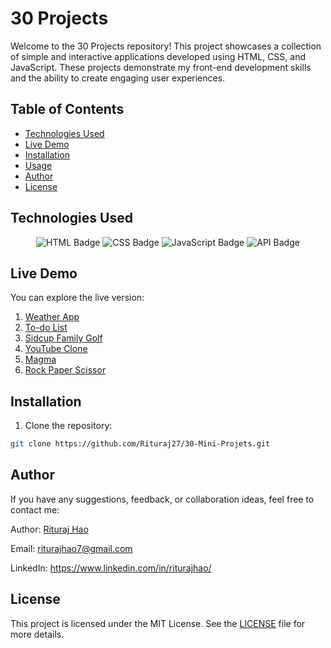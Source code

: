 # 30 Projects

Welcome to the 30 Projects repository! This project showcases a collection of simple and interactive applications developed using HTML, CSS, and JavaScript. These projects demonstrate my front-end development skills and the ability to create engaging user experiences.

## Table of Contents

- [Technologies Used](#technologies-used)
- [Live Demo](#live-demo)
- [Installation](#installation)
- [Usage](#usage)
- [Author](#author)
- [License](#license)

## Technologies Used

<p align="center">
  <img src="https://img.shields.io/badge/HTML-E34F26?style=for-the-badge&logo=html5&logoColor=white" alt="HTML Badge" />
  <img src="https://img.shields.io/badge/CSS-1572B6?style=for-the-badge&logo=css3&logoColor=white" alt="CSS Badge" />
  <img src="https://img.shields.io/badge/JavaScript-F7DF1E?style=for-the-badge&logo=javascript&logoColor=black" alt="JavaScript Badge" />
  <img src="https://img.shields.io/badge/API-FF6F00?style=for-the-badge&logo=api&logoColor=white" alt="API Badge" />
</p>

## Live Demo

You can explore the live version:

1. [Weather App](https://weather-apprituraj.netlify.app/)
2. [To-do List](https://todo-by-rituraj.netlify.app/)
3. [Sidcup Family Golf](https://sidecup-familygolf-rituraj27.netlify.app/)
4. [YouTube Clone](https://youtube-clone-rituraj27.netlify.app/)
5. [Magma](https://magma-rituraj27.netlify.app/)
6. [Rock Paper Scissor](https://rock-paper-scissor-rituraj27.netlify.app/)

## Installation

1. Clone the repository:

```bash
git clone https://github.com/Rituraj27/30-Mini-Projets.git
```

## Author

If you have any suggestions, feedback, or collaboration ideas, feel free to contact me:

Author: [Rituraj Hao](https://riturajhao.netlify.app/)

Email: riturajhao7@gmail.com

LinkedIn: https://www.linkedin.com/in/riturajhao/

## License

This project is licensed under the MIT License. See the [LICENSE](LICENSE) file for more details.
